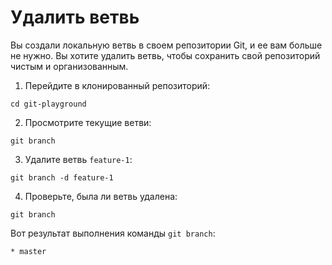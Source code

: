 # Удалить ветвь

Вы создали локальную ветвь в своем репозитории Git, и ее вам больше не нужно. Вы хотите удалить ветвь, чтобы сохранить свой репозиторий чистым и организованным.

1. Перейдите в клонированный репозиторий:

```shell
cd git-playground
```

2. Просмотрите текущие ветви:

```shell
git branch
```

3. Удалите ветвь `feature-1`:

```shell
git branch -d feature-1
```

4. Проверьте, была ли ветвь удалена:

```shell
git branch
```

Вот результат выполнения команды `git branch`:

```
* master
```
